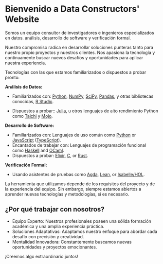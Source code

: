 # Bienvenido a Data Constructors' Website

Somos un equipo consultor de investigadores e ingenieros especializados en datos.
análisis, desarrollo de software y verificación formal.

Nuestro compromiso radica en desarrollar soluciones punteras tanto para nuestro propio
proyectos y nuestros clientes. Nos apasiona la tecnología y continuamente
buscar nuevos desafíos y oportunidades para aplicar nuestra experiencia.

Tecnologías con las que estamos familiarizados o dispuestos a probar pronto:

**Análisis de Datos:**

  - Familiarizados con: [Python](https://www.python.org/),
    [NumPy](https://numpy.org/), [SciPy](https://www.scipy.org/),
    [Pandas](https://pandas.pydata.org/), y otras bibliotecas conocidas,
    [R Studio](https://rstudio.com/).

  - Dispuestos a probar:: [Julia](https://julialang.org/), u otros lenguajes de alto rendimiento
    Python como  [Taichi](https://taichi.graphics/) y
    [Mojo](https://www.modular.com/mojo).

**Desarrollo de Software:**

  - Familiarizados con: Lenguajes de uso común como
    [Python](https://www.python.org/) or
    [JavaScript](https://developer.mozilla.org/en-US/docs/Web/JavaScript)
 ([TypeScript](https://www.typescriptlang.org/)).
  - Encantados de trabajar con: Lenguajes de programación funcional como
    [Haskell](https://www.haskell.org/) and [OCaml](https://ocaml.org/).
  - Dispuestos a probar: [Elixir](https://elixir-lang.org/), [C](https://en.wikipedia.org/wiki/C_(programming_language)),
    or [Rust](https://www.rust-lang.org/).

**Verificación Formal:**

  - Usando asistentes de pruebas como
    [Agda](https://wiki.portal.chalmers.se/agda/pmwiki.php),
    [Lean](https://leanprover.github.io/),               or
    [Isabelle/HOL](https://isabelle.in.tum.de/).

La herramienta que utilizamos depende de los requisitos del proyecto y de la experiencia del equipo.
Sin embargo, siempre estamos abiertos a aprender nuevas tecnologías y metodologías, si es necesario.

## ¿Por qué trabajar con nosotros?

- Equipo Experto: Nuestros profesionales poseen una sólida formación académica y
  una amplia experiencia práctica.
- Soluciones Adaptativas: Adaptamos nuestro enfoque para abordar cada desafío con precisión y creatividad.
- Mentalidad Innovadora: Constantemente buscamos nuevas oportunidades y proyectos emocionantes.



¡Creemos algo extraordinario juntos!
